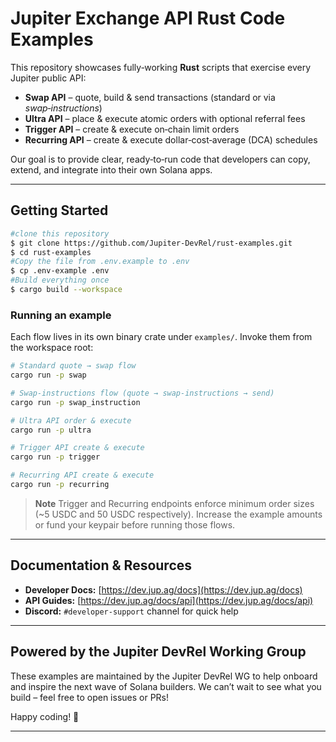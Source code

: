 # Jupiter Exchange API **Rust** Code Examples

This repository showcases fully‑working **Rust** scripts that exercise every Jupiter public API:

* **Swap API** – quote, build & send transactions (standard or via *swap‑instructions*)
* **Ultra API** – place & execute atomic orders with optional referral fees
* **Trigger API** – create & execute on‑chain limit orders
* **Recurring API** – create & execute dollar‑cost‑average (DCA) schedules

Our goal is to provide clear, ready‑to‑run code that developers can copy, extend, and integrate into their own Solana apps.

---

## Getting Started

```bash
#clone this repository
$ git clone https://github.com/Jupiter-DevRel/rust-examples.git
$ cd rust-examples
#Copy the file from .env.example to .env
$ cp .env-example .env
#Build everything once 
$ cargo build --workspace
```

### Running an example

Each flow lives in its own binary crate under `examples/`. Invoke them from the workspace root:

```bash
# Standard quote → swap flow
cargo run -p swap

# Swap‑instructions flow (quote → swap‑instructions → send)
cargo run -p swap_instruction

# Ultra API order & execute
cargo run -p ultra

# Trigger API create & execute
cargo run -p trigger

# Recurring API create & execute
cargo run -p recurring
```

> **Note**
> Trigger and Recurring endpoints enforce minimum order sizes (\~5 USDC and 50 USDC respectively). Increase the example amounts or fund your keypair before running those flows.

---



## Documentation & Resources

* **Developer Docs:** [https://dev.jup.ag/docs](https://dev.jup.ag/docs)
* **API Guides:** [https://dev.jup.ag/docs/api](https://dev.jup.ag/docs/api)
* **Discord:** `#developer-support` channel for quick help

---

## Powered by the Jupiter DevRel Working Group

These examples are maintained by the Jupiter DevRel WG to help onboard and inspire the next wave of Solana builders. We can’t wait to see what you build – feel free to open issues or PRs!

Happy coding! 🚀

---



